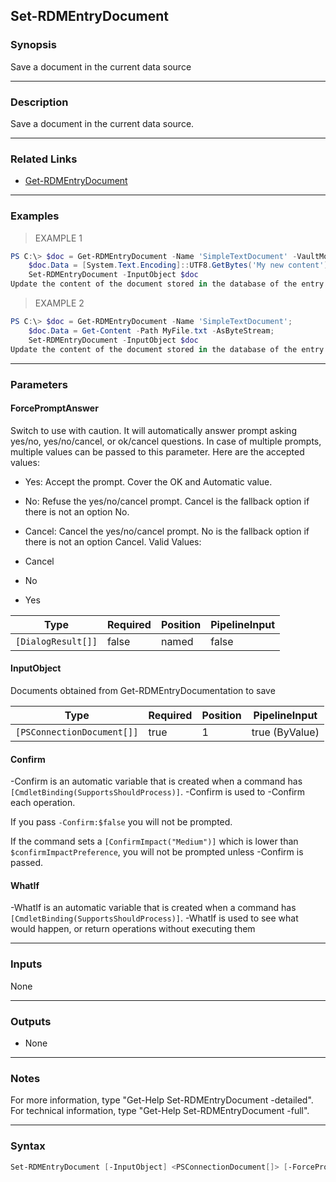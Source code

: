 Set-RDMEntryDocument
--------------------

### Synopsis
Save a document in the current data source

---

### Description

Save a document in the current data source.

---

### Related Links
* [Get-RDMEntryDocument](Get-RDMEntryDocument)

---

### Examples
> EXAMPLE 1

```PowerShell
PS C:\> $doc = Get-RDMEntryDocument -Name 'SimpleTextDocument' -VaultMode User;
    $doc.Data = [System.Text.Encoding]::UTF8.GetBytes('My new content');
    Set-RDMEntryDocument -InputObject $doc
Update the content of the document stored in the database of the entry SimpleTextDocument.
```
> EXAMPLE 2

```PowerShell
PS C:\> $doc = Get-RDMEntryDocument -Name 'SimpleTextDocument';
    $doc.Data = Get-Content -Path MyFile.txt -AsByteStream;
    Set-RDMEntryDocument -InputObject $doc
Update the content of the document stored in the database of the entry SimpleTextDocument with the content of the file contained in the entry SimpleTextDocument
```

---

### Parameters
#### **ForcePromptAnswer**
Switch to use with caution. It will automatically answer prompt asking yes/no, yes/no/cancel, or ok/cancel questions. In case of multiple prompts, multiple values can be passed to this parameter. Here are the accepted values:
* Yes: Accept the prompt. Cover the OK and Automatic value.
* No: Refuse the yes/no/cancel prompt. Cancel is the fallback option if there is not an option No.
* Cancel: Cancel the yes/no/cancel prompt. No is the fallback option if there is not an option Cancel.
Valid Values:

* Cancel
* No
* Yes

|Type              |Required|Position|PipelineInput|
|------------------|--------|--------|-------------|
|`[DialogResult[]]`|false   |named   |false        |

#### **InputObject**
Documents obtained from Get-RDMEntryDocumentation to save

|Type                      |Required|Position|PipelineInput |
|--------------------------|--------|--------|--------------|
|`[PSConnectionDocument[]]`|true    |1       |true (ByValue)|

#### **Confirm**
-Confirm is an automatic variable that is created when a command has ```[CmdletBinding(SupportsShouldProcess)]```.
-Confirm is used to -Confirm each operation.

If you pass ```-Confirm:$false``` you will not be prompted.

If the command sets a ```[ConfirmImpact("Medium")]``` which is lower than ```$confirmImpactPreference```, you will not be prompted unless -Confirm is passed.

#### **WhatIf**
-WhatIf is an automatic variable that is created when a command has ```[CmdletBinding(SupportsShouldProcess)]```.
-WhatIf is used to see what would happen, or return operations without executing them

---

### Inputs
None

---

### Outputs
* None

---

### Notes
For more information, type "Get-Help Set-RDMEntryDocument -detailed". For technical information, type "Get-Help Set-RDMEntryDocument -full".

---

### Syntax
```PowerShell
Set-RDMEntryDocument [-InputObject] <PSConnectionDocument[]> [-ForcePromptAnswer <Cancel | No | Yes>] [-Confirm] [-WhatIf] [<CommonParameters>]
```
